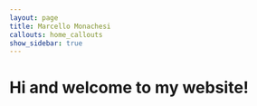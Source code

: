 ```yaml
---
layout: page
title: Marcello Monachesi
callouts: home_callouts
show_sidebar: true
---
```

# Hi and welcome to my website!
